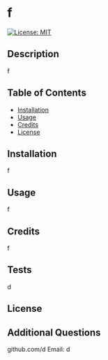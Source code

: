 # f
  [![License: MIT](https://img.shields.io/badge/License-MIT-yellow.svg)](https://opensource.org/licenses/MIT)

  ## Description

  f

  ## Table of Contents 

  - [Installation](#installation)
  - [Usage](#usage)
  - [Credits](#credits)
  - [License](#license)

  ## Installation

  f

  ## Usage

  f

  ## Credits
  
  f

  ## Tests
  
  d

  ## License
  
  

  ## Additional Questions
  github.com/d
  Email: d

